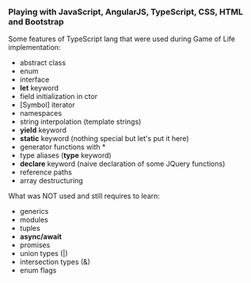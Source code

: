 ### Playing with JavaScript, AngularJS, TypeScript, CSS, HTML and Bootstrap

Some features of TypeScript lang that were used during Game of Life implementation:

* abstract class
* enum
* interface
* **let** keyword
* field initialization in ctor
* [Symbol] iterator
* namespaces
* string interpolation (template strings)
* **yield** keyword
* **static** keyword (nothing special but let's put it here)
* generator functions with \*
* type aliases (**type** keyword)
* **declare** keyword (naive declaration of some JQuery functions)
* reference paths
* array destructuring

What was NOT used and still requires to learn:

* generics
* modules
* tuples
* **async/await**
* promises
* union types (|)
* intersection types (&)
* enum flags
